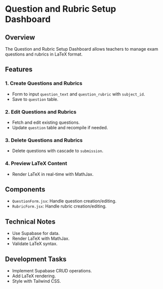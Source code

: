 # Question and Rubric Setup Dashboard

## Overview
The Question and Rubric Setup Dashboard allows teachers to manage exam questions and rubrics in LaTeX format.

## Features

### 1. Create Questions and Rubrics
- Form to input `question_text` and `question_rubric` with `subject_id`.
- Save to `question` table.

### 2. Edit Questions and Rubrics
- Fetch and edit existing questions.
- Update `question` table and recompile if needed.

### 3. Delete Questions and Rubrics
- Delete questions with cascade to `submission`.

### 4. Preview LaTeX Content
- Render LaTeX in real-time with MathJax.

## Components
- `QuestionForm.jsx`: Handle question creation/editing.
- `RubricForm.jsx`: Handle rubric creation/editing.

## Technical Notes
- Use Supabase for data.
- Render LaTeX with MathJax.
- Validate LaTeX syntax.

## Development Tasks
- Implement Supabase CRUD operations.
- Add LaTeX rendering.
- Style with Tailwind CSS.
